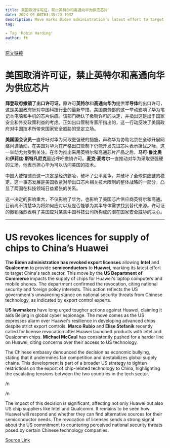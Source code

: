 ```yaml
---
title: 美国取消许可证，禁止英特尔和高通向华为供应芯片
date: 2024-05-08T03:35:29.193Z
description: Move marks Biden administration’s latest effort to target country’s tech sector
tag: 

- Tag 'Robin Harding'
author: ft
---
```


[原文链接](https://ft.com/content/cf965960-b083-49ee-bae1-6ce95fe872a3)

# 美国取消许可证，禁止英特尔和高通向华为供应芯片

**拜登政府撤销了出口许可证**，原许可**英特尔**和**高通**向**华为**提供**半导体**的出口许可，这是美国政府针对中国科技行业的最新举措。美国商务部的这一举动影响了华为笔记本电脑和手机的芯片供应。该部门确认了撤销许可的决定，并指出这是出于国家安全和外交政策利益的考虑。正如出口管制专家所指出的，这一行动反映了美国政府对中国技术所带来国家安全威胁的坚定立场。

**美国国会议员**一直呼吁对华为采取更强硬的措施，声称华为协助北京在全球开展网络间谍活动。在美国对华为在严格出口管制下仍能开发先进芯片表示担忧之际，这一举动尤为受到关注。在华为推出采用英特尔和高通芯片产品之后，**马可·鲁比奥**和**伊莉丝·斯特凡尼克**最近呼吁撤销许可。**麦克·麦考尔**一直推动对华为采取更强硬的立场，他表示担心华为可以访问美国的技术。

中国大使馆谴责这一决定是经济霸凌，破坏了公平竞争，并破坏了全球供应链的稳定。这一事态发展是美国收紧对华出口芯片相关技术限制的整体战略的一部分，凸显了两国在科技领域日益紧张的关系。

这一决定的影响重大，不仅影响了华为，也影响了美国芯片供应商英特尔和高通。目前尚不清楚华为将如何应对以及是否能够为其半导体需求找到替代来源。许可证的撤销强烈表明了美国应对某些中国科技公司所构成的潜在国家安全威胁的决心。

---

# US revokes licences for supply of chips to China’s Huawei

**The Biden administration has revoked export licenses** allowing **Intel** and **Qualcomm** to provide **semiconductors** to **Huawei**, marking its latest effort to target China's tech sector. This move by the **US Department of Commerce** impacts the supply of chips for Huawei's laptop computers and mobile phones. The department confirmed the revocation, citing national security and foreign policy interests. This action reflects the US government's unwavering stance on national security threats from Chinese technology, as indicated by export control experts. 

**US lawmakers** have long urged tougher actions against Huawei, claiming it aids Beijing in global cyber espionage. The move comes as the US expresses alarm over Huawei's resilience in developing advanced chips despite strict export controls. **Marco Rubio** and **Elise Stefanik** recently called for license revocation after Huawei launched products with Intel and Qualcomm chips. **Michael McCaul** has consistently pushed for a harder line on Huawei, citing concerns over their access to US technology. 

The Chinese embassy denounced the decision as economic bullying, stating that it undermines fair competition and destabilizes global supply chains. This development is part of a broader US strategy to tighten restrictions on the export of chip-related technology to China, highlighting the escalating tensions between the two countries in the tech sector. 

/n

/n

The impact of this decision is significant, affecting not only Huawei but also US chip suppliers like Intel and Qualcomm. It remains to be seen how Huawei will respond and whether they can find alternative sources for their semiconductor needs. The revocation of licenses sends a strong signal about the US commitment to countering perceived national security threats posed by certain Chinese technology companies.

[Source Link](https://ft.com/content/cf965960-b083-49ee-bae1-6ce95fe872a3)

